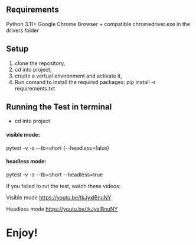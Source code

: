 ## Requirements
Python 3.11+
Google Chrome Browser + compatible chromedriver.exe in the drivers folder 

## Setup
1. clone the repository,
2. cd into project,
3. create a vertual environment and activate it,
4. Run comand to install the required packages:
   pip install -r requirements.txt

## Running the Test in terminal
 - cd into project
   
#### visible mode:
pytest -v -s --tb=short {--headless=false}

#### headless mode:
pytest -v -s --tb=short --headless=true

If you failed to rut the test, watch these videos:

Visible mode
https://youtu.be/tkJyxlBnuNY

Headless mode
https://youtu.be/tkJyxlBnuNY

# Enjoy!

